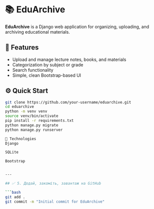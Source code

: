 # 📚 EduArchive

**EduArchive** is a Django web application for organizing, uploading, and archiving educational materials.

## 🚀 Features

- Upload and manage lecture notes, books, and materials
- Categorization by subject or grade
- Search functionality
- Simple, clean Bootstrap-based UI

## ⚙️ Quick Start

```bash
git clone https://github.com/your-username/eduarchive.git
cd eduarchive
python -m venv venv
source venv/bin/activate
pip install -r requirements.txt
python manage.py migrate
python manage.py runserver

🧠 Technologies
Django

SQLite

Bootstrap


---

## ✅ 5. Додай, закоміть, завантаж на GitHub

```bash
git add .
git commit -m "Initial commit for EduArchive"



